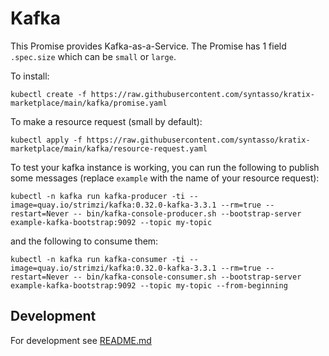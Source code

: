 # Kafka

This Promise provides Kafka-as-a-Service. The Promise has 1 field `.spec.size`
which can be `small` or `large`.

To install:
```
kubectl create -f https://raw.githubusercontent.com/syntasso/kratix-marketplace/main/kafka/promise.yaml
```

To make a resource request (small by default):
```
kubectl apply -f https://raw.githubusercontent.com/syntasso/kratix-marketplace/main/kafka/resource-request.yaml
```

To test your kafka instance is working, you can run the following to publish some messages (replace `example` with the name of your resource request):
```
kubectl -n kafka run kafka-producer -ti --image=quay.io/strimzi/kafka:0.32.0-kafka-3.3.1 --rm=true --restart=Never -- bin/kafka-console-producer.sh --bootstrap-server example-kafka-bootstrap:9092 --topic my-topic
```

and the following to consume them:
```
kubectl -n kafka run kafka-consumer -ti --image=quay.io/strimzi/kafka:0.32.0-kafka-3.3.1 --rm=true --restart=Never -- bin/kafka-console-consumer.sh --bootstrap-server example-kafka-bootstrap:9092 --topic my-topic --from-beginning
```

## Development

For development see [README.md](./internal/README.md)
